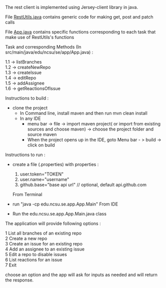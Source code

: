 The rest client is implemented using Jersey-client library in java.

File [RestUtils.java](src/main/java/edu/ncsu/se/utils/RestUtils.java) contains generic code for making get, post and patch calls

File [App.java](src/main/java/edu/ncsu/se/app/App.java) contains specific functions corresponding to each task that make use of RestUtils's functions

Task and corresponding Methods (In src/main/java/edu/ncsu/se/app/App.java) :

1.1 -> listBranches</br>
1.2 -> createNewRepo</br>
1.3 -> createIssue</br>
1.4 -> editRepo</br>
1.5 -> addAssignee</br>
1.6 -> getReactionsOfIssue</br>


Instructions to build :
- clone the project
    - In Command line, install maven and then run mvn clean install
    - In any IDE
        - menu bar -> file -> import maven project( or import from existing sources and choose maven) -> choose the project folder and source maven
        - When the project opens up in the IDE, goto Menu bar - > build -> click on build

Instructions to run :
- create a file (.properties) with properties :
    1. user.token="TOKEN"
    2. user.name="username"
    3. github.base="base api url" // optional, default api.github.com

  From Terminal
- run "java -cp <jar path> edu.ncsu.se.app.App.Main"
  From IDE
- Run the edu.ncsu.se.app.App.Main.java class

The application will provide following options  :

1 List all branches of an existing repo</br>
2 Create a new repo</br>
3 Create an issue for an existing repo</br>
4 Add an assignee to an existing issue</br>
5 Edit a repo to disable issues</br>
6 List reactions for an issue</br>
7 Exit</br>

choose an option and the app will ask for inputs as needed and will return the response.
